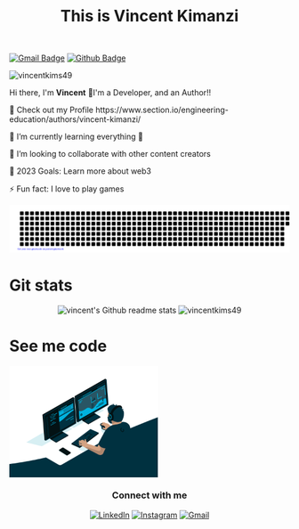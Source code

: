 
<br>
<h1 align="center"> This is  Vincent Kimanzi</h1> 
<br>

[![Gmail Badge](https://img.shields.io/badge/-vincentkims49@gmail.com-c14438?style=flat&logo=Gmail&logoColor=white&link=mailto:vincentkims49@gmail.com)](mailto:vincentkims49@gmail.com)
[![Github Badge](https://img.shields.io/badge/-vincentkims49-grey?style=flat&logo=github&logoColor=white&link=https://github.com/vincentkims49/)](https://www.github.com/vincentkims49/)
<p align=left> <img src=https://komarev.com/ghpvc/?username=vincentkims49 alt=vincentkims49 /> </p>

<div align="left">
<p align='left'>
  <p>Hi there, I'm <b>Vincent</b> 👋I'm a Developer, and an Author!!</p>
<p>🔭 Check out my Profile https://www.section.io/engineering-education/authors/vincent-kimanzi/</p>
<p>🌱 I’m currently learning everything 🤣</p>
<p>👯 I’m looking to collaborate with other content creators</p>
<p>🥅 2023 Goals: Learn more about web3</p>
<p>⚡ Fun fact: I love to play games</p>
</div> 

![gitartwork](gitartwork.svg)




<h1> Git stats </h1>
<p align="center">
    <img height="140em" src="https://github-readme-stats.vercel.app/api?username=vincentkims49&theme=jolly&show_icons=true" alt="vincent's Github readme stats">
    <img height="140em" src="http://github-readme-streak-stats.herokuapp.com?user=vincentkims49&&theme=jolly&show_icons=true" alt="vincentkims49"/>

</p>



<h1> See me code  </h1>
<p align="left">
<img height="200em"   src="https://github.com/gavinmasese/vincentkims49/blob/main/code.gif" align="center" style="width: 5 height: 10" />

</p>




<div align="center">
<h3> Connect with me</h3> 
<p align="center">
    <a href="https://www.linkedin.com/in/vincentkims" target="_blank"><img alt="LinkedIn" width="25px" src="https://github.com/TheDudeThatCode/TheDudeThatCode/blob/master/Assets/Linkedin.svg"></a>
    <a href="https://www.instagram.com/vincentkims" target="_blank"><img alt="Instagram" width="25px" src="https://github.com/TheDudeThatCode/TheDudeThatCode/blob/master/Assets/Instagram.svg"></a>
    <a href="mailto:vincentkims49@gmail.com" target="_blank"><img alt="Gmail" width="25px" src="https://github.com/TheDudeThatCode/TheDudeThatCode/blob/master/Assets/Gmail.svg"></a> 
</p>  

